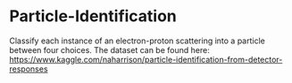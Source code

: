 # Particle-Identification
Classify each instance of an electron-proton scattering into a particle between four choices. 
The dataset can be found here:
https://www.kaggle.com/naharrison/particle-identification-from-detector-responses
